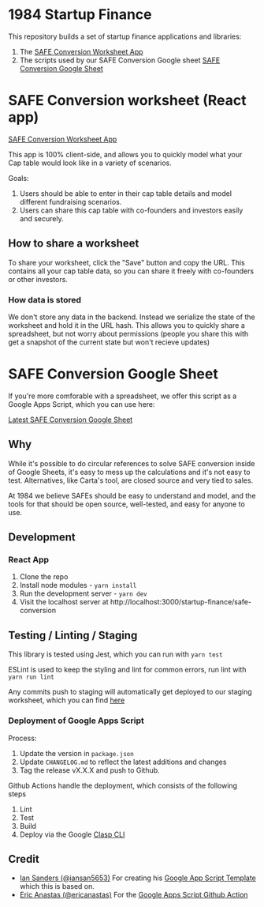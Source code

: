 # 1984 Startup Finance

This repository builds a set of startup finance applications and libraries:

1. The [SAFE Conversion Worksheet App](https://1984.vc/docs/cap-table-worksheet)
2. The scripts used by our SAFE Conversion Google sheet [SAFE Conversion Google Sheet](https://docs.google.com/spreadsheets/d/1eunUazlR9qeNVkH29ihF9MCrLtmBNAANByzck2HceX4/edit?usp=sharing)

# SAFE Conversion worksheet (React app)

[SAFE Conversion Worksheet App](https://1984.vc/docs/cap-table-worksheet)

This app is 100% client-side, and allows you to quickly model what your Cap table would look like in a variety of scenarios.

Goals:
1. Users should be able to enter in their cap table details and model different fundraising scenarios.
2. Users can share this cap table with co-founders and investors easily and securely.

## How to share a worksheet

To share your worksheet, click the "Save" button and copy the URL. This contains all your cap table data, so you can share it freely
with co-founders or other investors.

### How data is stored

We don't store any data in the backend. Instead we serialize the state of the worksheet and hold it in the URL hash.
This allows you to quickly share a spreadsheet, but not worry about permissions (people you share this with get a snapshot of
the current state but won't recieve updates)

# SAFE Conversion Google Sheet

If you're more comforable with a spreadsheet, we offer this script as a Google Apps Script, which you can use here:

[Latest SAFE Conversion Google Sheet](https://docs.google.com/spreadsheets/d/1eunUazlR9qeNVkH29ihF9MCrLtmBNAANByzck2HceX4/edit?usp=sharing)

## Why

While it's possible to do circular references to solve SAFE conversion inside of Google Sheets, it's easy to
mess up the calculations and it's not easy to test. Alternatives, like Carta's tool, are closed source and very tied to sales.

At 1984 we believe SAFEs should be easy to understand and model, and the tools for that should be open source, well-tested, and
easy for anyone to use.

## Development

### React App

1. Clone the repo
1. Install node modules - `yarn install`
1. Run the development server - `yarn dev`
1. Visit the localhost server at http://localhost:3000/startup-finance/safe-conversion

## Testing / Linting / Staging

This library is tested using Jest, which you can run with `yarn test`

ESLint is used to keep the styling and lint for common errors, run lint with `yarn run lint`

Any commits push to staging will automatically get deployed to our staging worksheet, which you can find
[here](https://docs.google.com/spreadsheets/d/1d34sADQwY_wv0qw01KDclKl2i0IRLG1hC1SvCb5EpHg)


### Deployment of Google Apps Script

Process:

1. Update the version in `package.json`
2. Update `CHANGELOG.md` to reflect the latest additions and changes
3. Tag the release vX.X.X and push to Github.

Github Actions handle the deployment, which consists of the following steps

1. Lint
2. Test
3. Build
4. Deploy via the Google [Clasp CLI](https://developers.google.com/apps-script/guides/clasp)

## Credit

- [Ian Sanders (@iansan5653)](https://github.com/iansan5653) For creating his
  [Google App Script Template](https://github.com/iansan5653/gas-ts-template/generate) which this is based on.
- [Eric Anastas (@ericanastas)](https://github.com/ericanastas) For the
  [Google Apps Script Github Action](https://github.com/ericanastas/deploy-google-app-script-action)
